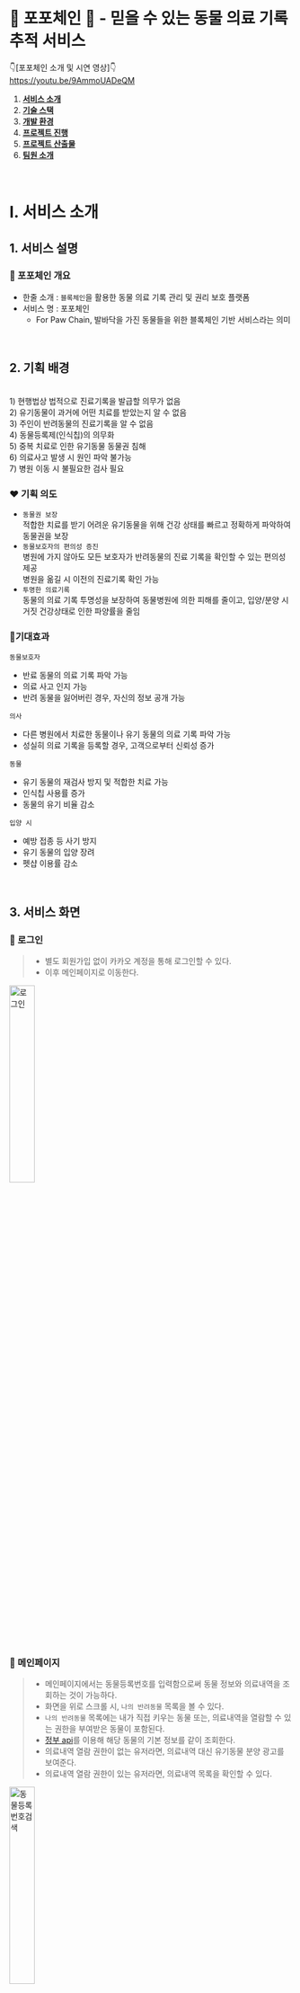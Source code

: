 # 🐶 포포체인 🐶 - 믿을 수 있는 동물 의료 기록 추적 서비스

👇[포포체인 소개 및 시연 영상]👇
<br>
https://youtu.be/9AmmoUADeQM


1. [**서비스 소개**](#1)
2. [**기술 스택**](#2)
3. [**개발 환경**](#3)
4. [**프로젝트 진행**](#4)
5. [**프로젝트 산출물**](#5)
6. [**팀원 소개**](#6)
<br>

# Ⅰ. 서비스 소개

## 1. 서비스 설명

### 🐾 포포체인 개요

- 한줄 소개 : `블록체인`을 활용한 동물 의료 기록 관리 및 권리 보호 플랫폼
- 서비스 명 : 포포체인
  - For Paw Chain, 발바닥을 가진 동물들을 위한 블록체인 기반 서비스라는 의미

<br>

## 2. 기획 배경
<br>
1) 현행법상 법적으로 진료기록을 발급할 의무가 없음
<br>
 2) 유기동물이 과거에 어떤 치료를 받았는지 알 수 없음
<br>
 3) 주인이 반려동물의 진료기록을 알 수 없음
<br>
 4) 동물등록제(인식칩)의 의무화
<br>
 5) 중복 치료로 인한 유기동물 동물권 침해
<br>
 6) 의료사고 발생 시 원인 파악 불가능
<br>
 7) 병원 이동 시 불필요한 검사 필요


### ❤ 기획 의도

- `동물권 보장` <br>
    적합한 치료를 받기 어려운 유기동물을 위해 건강 상태를 빠르고 정확하게 파악하여 동물권을 보장
- `동물보호자의 편의성 증진` <br>
    병원에 가지 않아도 모든 보호자가 반려동물의 진료 기록을 확인할 수 있는 편의성 제공 <br>
    병원을 옮길 시 이전의 진료기록 확인 가능
- `투명한 의료기록`<br>
    동물의 의료 기록 투명성을 보장하여 동물병원에 의한 피해를 줄이고, 입양/분양 시 거짓 건강상태로 인한 파양률을 줄임

### 🧡기대효과

`동물보호자`

- 반료 동물의 의료 기록 파악 가능
- 의료 사고 인지 가능
- 반려 동물을 잃어버린 경우, 자신의 정보 공개 가능

`의사`

- 다른 병원에서 치료한 동물이나 유기 동물의 의료 기록 파악 가능
- 성실히 의료 기록을 등록할 경우, 고객으로부터 신뢰성 증가

`동물`

- 유기 동물의 재검사 방지 및 적합한 치료 가능
- 인식칩 사용률 증가
- 동물의 유기 비율 감소

`입양 시`

- 예방 접종 등 사기 방지
- 유기 동물의 입양 장려
- 펫샵 이용률 감소

<br>

## 3. 서비스 화면

### 🤍 로그인

> - 별도 회원가입 없이 카카오 계정을 통해 로그인할 수 있다.
> - 이후 메인페이지로 이동한다.

<img src="/document/gif/1.%20로그인.gif" title="로그인" width="30%" height="30%"/>



### 💜 메인페이지

> - 메인페이지에서는 동물등록번호를 입력함으로써 동물 정보와 의료내역을 조회하는 것이 가능하다.
> - 화면을 위로 스크롤 시, `나의 반려동물` 목록을 볼 수 있다.
> - `나의 반려동물` 목록에는 내가 직접 키우는 동물 또는, 의료내역을 열람할 수 있는 권한을 부여받은 동물이 포함된다.
> - [정부 api](https://www.data.go.kr/data/15098913/openapi.do?recommendDataYn=Y)를 이용해 해당 동물의 기본 정보를 같이 조회한다.
> - 의료내역 열람 권한이 없는 유저라면, 의료내역 대신 유기동물 분양 광고를 보여준다.
> - 의료내역 열람 권한이 있는 유저라면, 의료내역 목록을 확인할 수 있다.

<img src="/document/gif/2.%20동물등록번호%20검색.gif" title="동물등록번호검색" width="30%" height="30%"/>

### 💜 나의 반려동물 목록

> - 기본적으로는 의사 또는 해당 동물의 주인만이 동물 의료 기록을 열람할 수 있다.
> - 하지만 해당 동물의 주인이 다른 사람에게도 의료 기록을 보여주고 싶은 경우, 열람 권한을 부여할 수 있다.
> - 열람 권한을 다시 뺏을 수도 있다.
> - 키우던 애완 동물을 다른 사람에게 분양 보낼 경우, 분양하기 버튼을 눌러 주인을 변경할 수 있다.

<img src="/document/gif/3.%20나의%20반려동물%20목록.gif" title="나의반려동물목록" width="30%" height="30%"/>

### 💜 동물 등록 정보
> - 해당 동물의 주인이라면, 동물의 추가적인 정보를 직접 입력할 수 있다.
<img src="/document/gif/4.%20동물%20정보%20등록.gif" title="동물등록정보" width="30%" height="30%"/>

### 💜 의료 기록 조회

> - 의사이거나, 해당 동물의 주인이거나, 그 밖에 열람 권한을 따로 부여받은 사람이라면, 해당 동물의 의료 기록들을 조회할 수 있다.
> - 동물마다 1개의 컨트랙트가 블록체인 네트워크에 배포된다.
> - 의료 기록은 해당 동물의 컨트랙트에 저장된다.
> - 컨트랙트의 배포 및 조회, 작성은 모두 Web3j를 통해 이루어진다.

<img src="/document/gif/5.%20의료기록%20조회.gif" title="의료기록조회" width="30%" height="30%"/>

### 💜 QR코드 생성

> - 10자리가 넘는 긴 동물등록번호를 매번 기억하기 어려운 사용자들을 위해, QR 이미지를 제공한다.
> - QR 이미지는 휴대폰 갤러리에 저장할 수 있다.

<img src="/document/gif/6.%20QR코드%20생성.gif" title="QR코드생성" width="30%" height="30%"/>

### 💜 권한 관리

<img src="/document/gif/7.%20권한%20관리.gif" title="권한관리" width="30%" height="30%"/>

### 💜 입양 공고

<img src="/document/gif/8.%20입양%20공고.gif" title="입양 공고" width="30%" height="30%"/>

### 💜 의사 면허 인증

<img src="/document/gif/9. 의사 면허 인증.gif" title="의사 면허 인증" width="30%" height="30%"/>

### 💜 의료 기록 작성

> - 본인이 의사임을 인증하면, 수의사로서 동물의 의료내역을 작성할 수 있는 권한이 부여된다.
> - 본인이 의사임을 인증하는 방법은 보건복지부의 [의료인면허정보조회](https://dataapi.co.kr/upload/dLab/20220105-173345-00330.html) api를 이용한다.

<img src="/document/gif/10. 의료기록 작성.gif" title="의료 기록 작성" width="30%" height="30%"/>


  <br>

<div id="2"></div>

# Ⅱ. 기술 스택

## 1. 블록체인 네트워크

부연 설명

## 2. IPFS

부연 설명

## 3. Android

부연 설명

## 4. Redis

부연 

## 5. Google Cloud Platform

동물 정보를 등록할 때 입력받는 동물 사진 데이터가 많아져, 기존에 사용하는 mariadb 이외에 별도로 Google Cloud Platform에서 데이터를 효율적으로 관리했습니다.

<br>

<div id="3"></div>

# Ⅲ. 개발 환경 🖥️

## 🖥 Backend
![IntelliJ badge](https://img.shields.io/badge/-IntelliJ-green)
![Java badge](https://img.shields.io/badge/-Java11-blue)
![spring boot badge](https://img.shields.io/badge/-Spring%20Boot-yellow)
![spring-data-jpa badge](https://img.shields.io/badge/-spring--data--jpa-red)
![spring-security badge](https://img.shields.io/badge/-spring--security-brightgreen)
![JWT badge](https://img.shields.io/badge/-JWT-blue)
![Web3j badge](https://img.shields.io/badge/-Web3j-yellow)
![mariadb badge](https://img.shields.io/badge/-MariaDB-lightgrey)
![redis badge](https://img.shields.io/badge/-redis-orange)
![Google Cloud Platform badge](https://img.shields.io/badge/-GCP-brightgreen)

## 🖥 Frontend
![Kotlin](https://img.shields.io/badge/-Kotlin-blueviolet)
![Android Studio](https://img.shields.io/badge/-Android_Studio-success)

## 🖱 DevOps
![AWS EC2 badge](https://img.shields.io/badge/-AWS_EC2-brightgreen)
![docker badge](https://img.shields.io/badge/-docker-blue)
![jenkins badge](https://img.shields.io/badge/-jenkins-red)

## 🎨 UI/UX
![Figma](https://img.shields.io/badge/-Figma-ff69b4)

## 👨‍👩‍👧 협업 툴

![Git / Gitlab](https://img.shields.io/badge/-Git%20%2F%20Gitlab-9cf)
![Jira](https://img.shields.io/badge/-Jira-blue)
![Notion](https://img.shields.io/badge/-Notion-c93)

## 블록체인
![Solidity](https://img.shields.io/badge/-Solidity-orange)
![Geth](https://img.shields.io/badge/-Geth-yellowgreen)

## 버전 정보

### Server 설정

- Server: `AWS EC2`
- Ubuntu: `20.04`
- Docker: `23.0.2`
- Nginx: `1.18.0`
- Redis: `7.0.10`
- MariaDB: `10.3.38`

### Back-end 설정

- OpenJDK: `11`
- Build Tool: `Gradle`
- Spring Framework: `2.7.9`
- Spring Dependency-management: `1.0.15.RELEASE`

### Front-end 설정

- Kotlin: `1.8.0`
- Java: `11`
- Compile SDK: `33`
- Room Runtime: `2.3.0`
- Palette: `1.0.0`
- navigation-safe-args-gradle-plugin: `2.5.3`

### 블록체인 설정

- Geth: `1.11.5`
- web3j: `4.9.7`
- Solidity: `latest`

### IDE 설정

- InteliJ: `2022.3`
- Android Studio: `2022.1`
- Emulator: `Pixel 2 XL`

### **Management Tool 설정**

- 형상 관리: `GitLab`
- 이슈 관리: `JIRA`
- 커뮤니케이션: `Notion`
- 파일 저장: `Spring Cloud GCP Storage`
- UI/UX 디자인: `Figma`

<br>
<div id="4"></div>

# Ⅳ. 시작하기

아래 방법을 따라 프로젝트를 실행할 수 있습니다.

## 설치하기

### 설치 과정

1. Github의 Repository를 clone합니다.

```java
$ git clone [우리 주소]
```

1. APK 파일 생성을 참고하여 android 폴더를 APK로 생성하여 안드로이드 환경에 설치합니다.

### APK 파일 생성

1. Android Studio의 `Build > Generate Signed Bundle / APK ...`를 선택합니다.
2. Create new를 선택합니다.
3. Key Store Path를 설정합니다.

```java
Alias: 기본
Password: (6자) / Confirm 
Certificate: 앱에 대한 메타 데이터 넣기
```

1. release 선택합니다.
2. 카카오 로그인 관련 내용을 설정합니다.
    1. openssl로 release key와 debug key를 모두 발급 받은 후 카카오 디벨로퍼에 등록합니다.
    2. 참고: [https://ranseo.tistory.com/m/386](https://ranseo.tistory.com/m/386)
3. err_unknown_url_scheme 에러가 발생하는 경우 AndroidManifest.xml에서 kakao Native app key를 넣고 아래의 설정을 추가합니다.

```java
<activity
            android:name="com.kakao.sdk.auth.AuthCodeHandlerActivity"
            android:exported="true">
            <intent-filter>
                <action android:name="android.intent.action.VIEW" />
                <category android:name="android.intent.category.DEFAULT" />
                <category android:name="android.intent.category.BROWSABLE" />

                <!-- Redirect URI: "kakao${NATIVE_APP_KEY}://oauth" -->
                <data android:host="oauth"
                    android:scheme="kakaoa본인카카오native key" />
            </intent-filter>
</activity>
```

## 실행하기

1. AWS EC2 설정을 참고하여 AWS EC2에 접속합니다.
2. Jenkins 설정을 참고하여 Back-end 이미지를 생성합니다.
3. IPFS Image를 설치하고 실행합니다.
4. 네트워크 설정을 참고하여 블록체인 private 네트워크를 구축하고 실행합니다.
5. 저장소 설정을 참고하여 MariaDB, Redis, GCP를 설치하고 서버 주소와 연결합니다.
6. 첨부한 덤프 데이터 파일을 이용하여 데이터를 생성합니다.
7. 설치한 APK를 실행합니다.

### AWS EC2 설정

```java
remote host: j8a207.p.ssafy.io
username: ubuntu
.pem: 첨부 파일
```

### Jenkins 설정

1. Repository URL을 통해 Git 프로젝트를 연결합니다.
2. Git의 WebHook 설정을 통해 release branch의 push event를 감지하면 자동으로 프로젝트를 배포하도록 설정합니다.
3. Shell Script를 Jenkins의 Build Steps에 Execute하여 자동으로 빌드하도록 설정합니다.

```java
cd backend/
chmod +x ./gradlew
./gradlew clean build
```

1. Shell Script를 Jenkins의 Build Steps에 Execute하여 Docker Image를 자동으로 생성하도록 설정합니다.

```java
docker build -t backend ./backend
if (docker ps | grep backend) then docker stop backend; fi
docker run -d --rm --name backend --network my-network -p 8080:8080 backend
docker image prune -f
```

1. 프로젝트 내부에 Dockerfile을 생성합니다.

```java
# open jdk java 11 버전 환경
FROM openjdk:11-jdk

# gradle 빌드 시 jar 파일 생성 경로
ARG JAR_FILE=./build/libs/*.jar

# JAR_FILE을 메인 디렉토리에 복사
COPY ${JAR_FILE} app.jar

# 8080 port Open
EXPOSE 8080

# 시스템 진입점
ENTRYPOINT ["java","-jar","app.jar"]
```

### IPFS 설정

1. IPFS Docker Image를 설치합니다.

```java
docker pull ipfs/go-ipfs
```

1. Run 명령어를 통해 IPFS Image를 실행합니다.

```java
docker run \
 -d \
--restart always \
--name ipfs-node \
-v /data/ipfs:/data/ipfs \
-v /data/ipfs-staging:/staging \
-p 8001:8080 \
-p 4001:4001 \
-p 5001:5001 \
--network my-network \
ipfs/go-ipfs:latest \

docker exec ipfs-node ipfs config Addresses.API 127.0.0.1/8001
```

### 네트워크 설정

1. Geth를 설치합니다.

```java
sudo apt-get update
sudo apt-get install software-properties-common
sudo add-apt-repository -y ppa:ethereum/ethereum
sudo apt-get install
```

1. 블록체인 네트워크 폴더를 생성 후 이동합니다.

```java
mkdir eth
cd eth
```

1. ether를 채굴할 계정을 생성합니다.

```java
geth --datadir . account new
```

1. genesis.json 파일을 생성합니다.

```java
{
	"config": {
	"chainId": 7167, 
	"homesteadBlock": 0, 
	"byzantiumBlock": 0, 
	"constantinopleBlock": 0, 
	"eip150Block": 0, 
	"eip155Block": 0, 
	"eip158Block": 0 
	},
	"difficulty": "0x10", 
	"coinbase": "지갑주소", 
	"gasLimit": "9999999", 
	"alloc": {}, 
	"extraData": "", 
	"nonce": "0xdeadbeefdeadbeef", 
	"mixhash": "0x0000000000000000000000000000000000000000000000000000000000000000", 
	"parentHash": "0x0000000000000000000000000000000000000000000000000000000000000000", 
	"timestamp": "0x00"
}
```

1. 네트워크를 초기화합니다.

```java
geth --datadir . init genesis.json
```

1. 초기화한 네트워크를 실행합니다. 

```java
geth --datadir . --port 30303 --http --http.addr "0.0.0.0" --http.port 8545 --http.corsdomain "*" --networkid 7167 --http.api "admin,db,eth,debug,miner,net,shh,txpool,personal,web3" --unlock 0 --allow-insecure-unlock --mine --miner.threads 1 --miner.etherbase "지갑주소" console 2>>./geth.log
```

1. application.properties에 구축한 네트워크를 설정합니다.

```java
web3.network.address=[blockchain private network address]
web3.network.chainId=[blockchain private network chain id]
web3.walletPrivateKey=[private key of server's wallet]
```

### 저장소 설정

1. AWS EC2 환경에 MariaDB를 설치하고 MariaDB의 root 계정으로 프로젝트의 DB를 생성합니다. 필요에 따라 프로젝트만의 계정을 생성하여 사용할 수 있습니다.

```java
$ sudo apt=get install mariadb-server

$ sudo systemctl start mariadb
$ sudo systemctl status mariadb

$ sudo mysql -u root

MariaDB [mysql]> CREATE DB [DB 이름]
```

1. application.properties의 DB 주소를 MariaDB가 설치된 AWS EC2로, JPA 설정을 create로 변경하고 프로젝트를 실행합니다.

```java
spring.datasource.url=jdbc:mariadb://[DB 주소]/[DB 이름]
spring.datasource.username=[DB 계정 이름]
spring.datasource.password=[DB 계정 비밀번호]

spring.datasource.driver-class-name=org.mariadb.jdbc.Driver

spring.jpa.hibernate.ddl-auto=create
spring.jpa.hibernate.naming.physical-strategy=org.hibernate.boot.model.naming.PhysicalNamingStrategyStandardImpl
```

1. application.properties의 JPA 설정을 update로 변경하고 첨부한 덤프데이터 sql을 실행합니다.

```java
spring.jpa.hibernate.ddl-auto=update
```

1. AWS EC2 환경에 Redis를 설치하고 비밀번호를 설정합니다.

```java
$ sudo apt-get install redis-server

$ sudo vi /etc/redis/redis.conf
bind 0.0.0.0
daemonize yes // default == no
logfile /var/log/redis_6379.log
dir /var/redis/6379

$ sudo service redis-server start

$ redis-cli

redis 127.0.0.1:6379> CONFIG SET requirepass "비밀번호"
redis 127.0.0.1:6379> AUTH "비밀번호"

$ sudo systemctl restart mariadb
```

1. application.properties의 Redis 주소를 Redis가 설치된 주소로, 비밀번호를 직접 설정한 비밀번호로 변경합니다.

```java
spring.redis.host=[Redis 설정 주소]
spring.redis.port=[Redis 설정 포트]
spring.redis.password=[Redis 설정 비밀번호]
```

1. GCP 공식 사이트에서 프로젝트에 사용할 Storage를 생성하고, Storage의 정보를 json 파일을 통해 프로젝트에 설정합니다.

```java
spring.cloud.gcp.credentials.location=classpath:[json 파일 위치]
spring.cloud.gcp.storage.project-id=[GCP 설정 ID]
spring.cloud.gcp.storage.bucket=bucket-img-id=[GCP 설정 ID]
```

```java
{
  "type": "service_account",
  "project_id": "project_id",
  "private_key_id": private_key_id",
  "private_key": "private_key",
  "client_email": "client_email",
  "client_id": "client_id",
  "auth_uri": "auth_uri",
  "token_uri": "token_uri",
  "auth_provider_x509_cert_url": "auth_provider_x509_cert_url",
  "client_x509_cert_url": "client_x509_cert_url"
}
```
<br>

# V. 프로젝트 진행

## 🕑 프로젝트 진행 기간
2023.02.20(월) ~ 2023.04.07(금) (47일간 진행) 
<br>
SSAFY 8기 2학기 특화 프로젝트
<br>

## 1. git

![git_convension](/document/git_convention.png)
![gitflow](document/git_flow.png)
## 2. Jira

매주 월요일 오전 회의에서 차주에 진행되어야 할 것들을 정리하고 백로그에 등록했습니다. 금주에 완료하지 못한 이슈나, 앞으로 진행할 이슈들을 추가했습니다.

`에픽(epic)`은 구현하고자 하는 기능을 기준으로 구성하였습니다. (예: 권한 관리, 블록체인 등)

실질적인 작업 결과물이 나오는 업무는 `작업(task)`으로, 그렇지 않은 업무는 `스토리(story)`로 할당하였습니다.

마지막으로 담당자와 스토리 포인트 설정, 활성 스프린트에서 현재 업무의 진행에 따라 할 일, 진행중, 완료 실시간으로 반영하는 것을 가장 중요하게 생각했습니다.

![image](/document/burn-down-chart.png)

## 3. Notion

팀원들이 모두 공유해야할 자료 및 링크를 노션에 정리했습니다. API 설계, ERD, 컨벤션와 같이 여러번 다시 봐야하고 중요한 정보들을 공유하였습니다.

달력을 만들어 활용함으로써 중요한 일정은 잊지 않고 챙길수 있게끔 하였습니다.

![notion](/document/notion.png)

<br>

<div id="5"></div>

# VI. 프로젝트 산출물

## 🏛 서비스 아키텍처

![서비스아키텍처](/document/시스템%20아키텍처.png)

## 🎨 화면 설계서

<a href="">
    <img src="" title="화면설계서로 이동"/>
</a>
<a href="">
    <img src="" title="화면설계서로 이동"/>
</a>

## 🛢︎ ERD

![ERD](/document/erd.png)

## 📜 API 설계서

<a href="">
    <img src="" title="API 설계서로 이동"/>
</a>

<br>

<div id="6"></div>

# VII. 팀원 소개

![member](/document/member.png)
